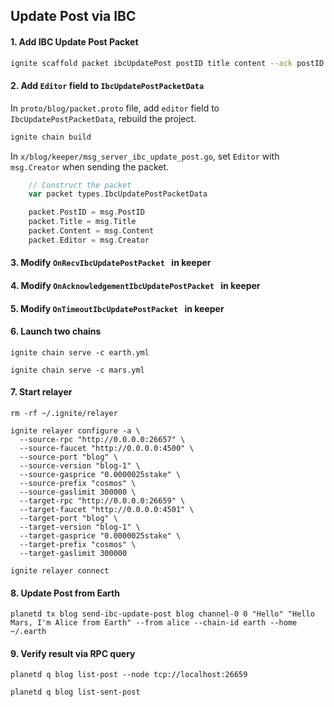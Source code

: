 ## Update Post via IBC


#### 1. Add IBC Update Post Packet

```bash
ignite scaffold packet ibcUpdatePost postID title content --ack postID --module blog
```

#### 2. Add `Editor` field to `IbcUpdatePostPacketData`

In `proto/blog/packet.proto` file, add `editor` field to `IbcUpdatePostPacketData`, rebuild the project. 

```bash
ignite chain build
```

In `x/blog/keeper/msg_server_ibc_update_post.go`, set `Editor` with `msg.Creator` when sending the packet.

```go
	// Construct the packet
	var packet types.IbcUpdatePostPacketData

	packet.PostID = msg.PostID
	packet.Title = msg.Title
	packet.Content = msg.Content
	packet.Editor = msg.Creator
```

#### 3. Modify `OnRecvIbcUpdatePostPacket ` in keeper


#### 4. Modify `OnAcknowledgementIbcUpdatePostPacket ` in keeper


#### 5. Modify `OnTimeoutIbcUpdatePostPacket ` in keeper


#### 6. Launch two chains

```
ignite chain serve -c earth.yml

ignite chain serve -c mars.yml
```

#### 7. Start relayer

```
rm -rf ~/.ignite/relayer

ignite relayer configure -a \
  --source-rpc "http://0.0.0.0:26657" \
  --source-faucet "http://0.0.0.0:4500" \
  --source-port "blog" \
  --source-version "blog-1" \
  --source-gasprice "0.0000025stake" \
  --source-prefix "cosmos" \
  --source-gaslimit 300000 \
  --target-rpc "http://0.0.0.0:26659" \
  --target-faucet "http://0.0.0.0:4501" \
  --target-port "blog" \
  --target-version "blog-1" \
  --target-gasprice "0.0000025stake" \
  --target-prefix "cosmos" \
  --target-gaslimit 300000

ignite relayer connect
```

#### 8. Update Post from Earth

```
planetd tx blog send-ibc-update-post blog channel-0 0 "Hello" "Hello Mars, I'm Alice from Earth" --from alice --chain-id earth --home ~/.earth
```

#### 9. Verify result via RPC query

```
planetd q blog list-post --node tcp://localhost:26659

planetd q blog list-sent-post
```
